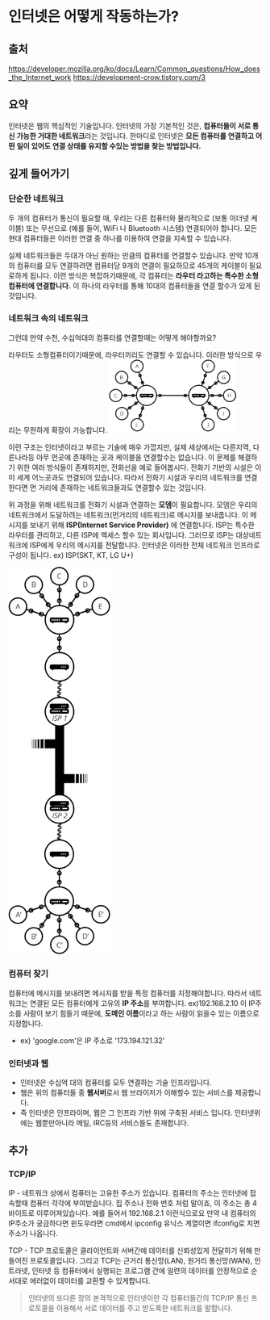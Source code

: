 # 인터넷은 어떻게 작동하는가?
## 출처 
https://developer.mozilla.org/ko/docs/Learn/Common_questions/How_does_the_Internet_work
https://development-crow.tistory.com/3

## 요약
인터넷은 웹의 핵심적인 기술입니다. 인터넷의 가장 기본적인 것은, **컴퓨터들이 서로 통신 가능한 거대한 네트워크**라는 것입니다. 
한마디로 인터넷은 **모든 컴퓨터를 연결하고 어떤 일이 있어도 연결 상태를 유지할 수있는 방법을 찾는 방법입니다.**

## 깊게 들어가기
### 단순한 네트워크
두 개의 컴퓨터가 통신이 필요할 때, 우리는 다른 컴퓨터와 물리적으로 (보통 이더넷 케이블) 또는 무선으로 (예를 들어, WiFi 나 Bluetooth 시스템) 연결되어야 합니다. 
모든 현대 컴퓨터들은 이러한 연결 중 하나를 이용하여 연결을 지속할 수 있습니다.<br>

실제 네트워크들은 두대가 아닌 원하는 만큼의 컴퓨터를 연결할수 있습니다. 만약 10개의 컴퓨터를 모두 연결하려면 컴퓨터당 9개의 연결이 필요하므로 45개의 케이블이 필요로하게 됩니다.
이런 방식은 복잡하기때문에, 각 컴퓨터는 **라우터 라고하는 특수한 소형컴퓨터에 연결합니다.** 이 하나의 라우터를 통해 10대의 컴퓨터들을 연결 할수가 있게 된 것입니다.

### 네트워크 속의 네트워크
그런데 만약 수천, 수십억대의 컴퓨터를 연결할때는 어떻게 해야할까요?

라우터도 소형컴퓨터이기때문에, 라우터끼리도 연결할 수 있습니다. 이러한 방식으로 우리는 무한하게 확장이 가능합니다.
<img src ="https://github.com/steadykyu/TIL/blob/master/Miscellaneous/BackendRoadMap/img/1-2.png" height = 50% width = 50%>

이런 구조는 인터넷이라고 부르는 기술에 매우 가깝지만, 실제 세상에서는 다른지역, 다른나라등 아무 먼곳에 존재하는 곳과 케이블을 연결할수는 없습니다. 
이 문제를 해결하기 위한 여러 방식들이 존재하지만, 전화선을 예로 들어봅시다. 전화기 기반의 시설은 이미 세계 어느곳과도 연결되어 있습니다. 따라서 전화기 시설과
우리의 네트워크를 연결한다면 먼 거리에 존재하는 네트워크들과도 연결할수 있는 것입니다. 

위 과정을 위해 네트워크를 전화기 시설과 연결하는 **모뎀**이 필요합니다. 모뎀은 우리의 네트워크에서 도달하려는 네트워크(먼거리의 네트워크)로 메시지를 보내줍니다.
이 메시지를 보내기 위해 **ISP(Internet Service Provider)** 에 연결합니다. ISP는 특수한 라우터를 관리하고, 다른 ISP에 엑세스 할수 있는 회사입니다. 그러므로 ISP는 
대상네트워크에 ISP에게 우리의 메시지를 전달합니다. 인터넷은 이러한 전체 네트워크 인프라로 구성이 됩니다.
ex) ISP(SKT, KT, LG U+)

<img src ="https://github.com/steadykyu/TIL/blob/master/Miscellaneous/BackendRoadMap/img/1-1.png" height = 40% width = 40%>

### 컴퓨터 찾기
컴퓨터에 메시지를 보내려면 메시지를 받을 특정 컴퓨터를 지정해야합니다. 따라서 네트워크는 연결된 모든 컴퓨터에게 고유의 **IP 주소**를 부여합니다. ex)192.168.2.10
이 IP주소를 사람이 보기 힘들기 때문에, **도메인 이름**이라고 하는 사람이 읽을수 있는 이름으로 지정합니다.
+ ex) 'google.com'은 IP 주소로 '173.194.121.32'

### 인터넷과 웹
+ 인터넷은 수십억 대의 컴퓨터를 모두 연결하는 기술 인프라입니다.
+ 웹은 위의 컴퓨터들 중 **웹서버**로서 웹 브라이저가 이해할수 있는 서비스를 제공합니다.
+ 즉 인터넷은 인프라이며, 웹은 그 인프라 기반 위에 구축된 서비스 입니다. 인터넷위에는 웹뿐만아니라 메일, IRC등의 서비스들도 존재합니다.

## 추가
### TCP/IP
IP - 네트워크 상에서 컴퓨터는 고유한 주소가 있습니다. 컴퓨터의 주소는 인터넷에 접속할때 컴퓨터 각각에 부여받습니다. 
집 주소나 전화 번호 처럼 말이죠, 이 주소는 총 4바이트로 이루어져있습니다.
예를 들어서 192.168.2.1 이런식으로요 만약 내 컴퓨터의 IP주소가 궁금하다면 윈도우라면 cmd에서 ipconfig 유닉스 계열이면 ifconfig로 치면 주소가 나옵니다.

TCP - TCP 프로토콜은 클라이언트와 서버간에 데이터를 신뢰성있게 전달하기 위해 만들어진 프로토콜입니다. 
그리고 TCP는 근거리 통신망(LAN), 원거리 통신망(WAN), 인트라넷, 인터넷 등 컴퓨터에서 실행되는 프로그램 간에 
일련의 데이터를 안정적으로 순서대로 에러없이 데이터를 교환할 수 있게합니다.

> 인터넷의 또다른 정의
본격적으로 인터넷이란 각 컴퓨터들간의 TCP/IP 통신 프로토콜을 이용해서 서로 데이터를 주고 받도록한 네트워크를 말합니다. 

